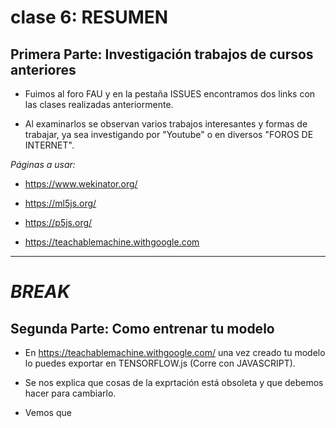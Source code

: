 # clase 6: RESUMEN

## Primera Parte: Investigación trabajos de cursos anteriores

- Fuimos al foro FAU y en la pestaña ISSUES encontramos dos links con las clases realizadas anteriormente.

- Al examinarlos se observan varios trabajos interesantes y formas de trabajar, ya sea investigando por "Youtube" o en diversos "FOROS DE INTERNET".

*Páginas a usar:*

- https://www.wekinator.org/

- https://ml5js.org/

- https://p5js.org/

- https://teachablemachine.withgoogle.com

---
# *BREAK*

## Segunda Parte: Como entrenar tu modelo

- En https://teachablemachine.withgoogle.com/ una vez creado tu modelo lo puedes exportar en TENSORFLOW.js (Corre con JAVASCRIPT).

- Se nos explica que cosas de la exprtación está obsoleta y que debemos hacer para cambiarlo.

- Vemos que <Script> se le da uso en el lenguaje de HTML, también se le puede ordenar al modelo que lea otro archivo y así nos despejamos un poco el código el cual se puede leer en otro sector del código.

---
## Tercera Parte: Trabajo Grupal - Diego Castillo / Constantine Lobos

Proyecto a desarrollar (Nombre tentativo): ***Face/Off***

*PASOS DE LA IDEA*

- Detectar cara y/o elementos claves.

- Analizar base de datos fotográficos.

- Analizar similitudes de facciones.

- Reconstruir rostro Superponiendo cara encima de modelo base.

- ***FELICITACIONES YA LO TIENES😄.***

---
# *BONUS*

Instrucciones:

- ENTRENAR MODELO https://teachablemachine.withgoogle.com/.

- Exportarlo y Correrlo en P5 https://p5js.org/.

- Explicar como se logró o por qué no se logró.

# CIERRE DE CLASE
